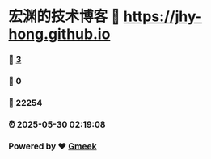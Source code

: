 # 宏渊的技术博客 :link: https://jhy-hong.github.io 
### :page_facing_up: [3](https://jhy-hong.github.io/tag.html) 
### :speech_balloon: 0 
### :hibiscus: 22254 
### :alarm_clock: 2025-05-30 02:19:08 
### Powered by :heart: [Gmeek](https://github.com/Meekdai/Gmeek)
